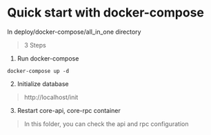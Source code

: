 # Quick start with docker-compose

In deploy/docker-compose/all_in_one directory

> 3 Steps

1. Run docker-compose

```shell
docker-compose up -d
```

2. Initialize database

> http://localhost/init

3. Restart core-api, core-rpc container

> In this folder, you can check the  api and rpc configuration 


